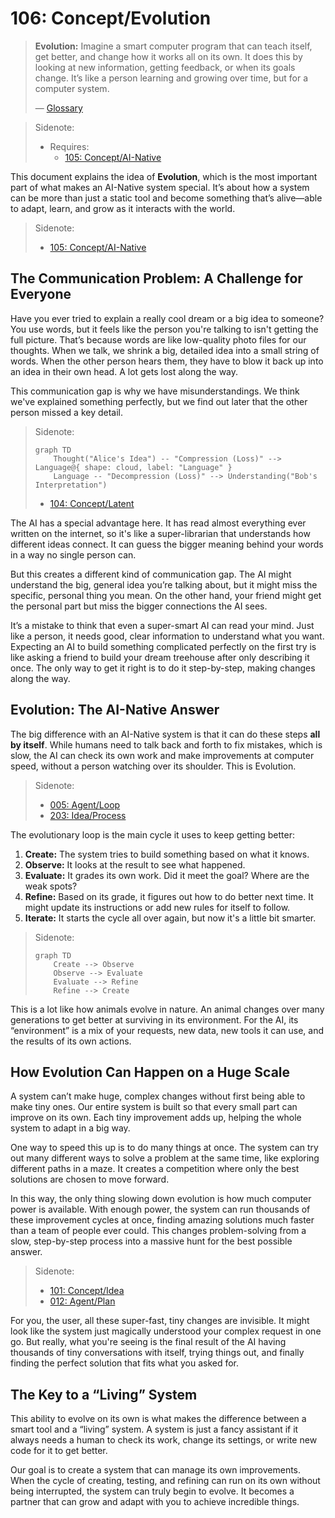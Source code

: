 # 106: Concept/Evolution

> **Evolution:** Imagine a smart computer program that can teach itself, get better, and change how it works all on its own. It does this by looking at new information, getting feedback, or when its goals change. It’s like a person learning and growing over time, but for a computer system.
>
> — [Glossary](./000_glossary.md)

> Sidenote:
> - Requires:
>   - [105: Concept/AI-Native](./105_concept_ai_native.md)

This document explains the idea of **Evolution**, which is the most important part of what makes an AI-Native system special. It’s about how a system can be more than just a static tool and become something that’s alive—able to adapt, learn, and grow as it interacts with the world.

> Sidenote:
> - [105: Concept/AI-Native](./105_concept_ai_native.md)

## The Communication Problem: A Challenge for Everyone

Have you ever tried to explain a really cool dream or a big idea to someone? You use words, but it feels like the person you're talking to isn't getting the full picture. That’s because words are like low-quality photo files for our thoughts. When we talk, we shrink a big, detailed idea into a small string of words. When the other person hears them, they have to blow it back up into an idea in their own head. A lot gets lost along the way.

This communication gap is why we have misunderstandings. We think we've explained something perfectly, but we find out later that the other person missed a key detail.

> Sidenote:
> ```mermaid
> graph TD
>     Thought("Alice's Idea") -- "Compression (Loss)" --> Language@{ shape: cloud, label: "Language" }
>     Language -- "Decompression (Loss)" --> Understanding("Bob's Interpretation")
> ```
>
> - [104: Concept/Latent](./104_concept_latent.md)

The AI has a special advantage here. It has read almost everything ever written on the internet, so it's like a super-librarian that understands how different ideas connect. It can guess the bigger meaning behind your words in a way no single person can.

But this creates a different kind of communication gap. The AI might understand the big, general idea you’re talking about, but it might miss the specific, personal thing you mean. On the other hand, your friend might get the personal part but miss the bigger connections the AI sees.

It’s a mistake to think that even a super-smart AI can read your mind. Just like a person, it needs good, clear information to understand what you want. Expecting an AI to build something complicated perfectly on the first try is like asking a friend to build your dream treehouse after only describing it once. The only way to get it right is to do it step-by-step, making changes along the way.

## Evolution: The AI-Native Answer

The big difference with an AI-Native system is that it can do these steps **all by itself**. While humans need to talk back and forth to fix mistakes, which is slow, the AI can check its own work and make improvements at computer speed, without a person watching over its shoulder. This is Evolution.

> Sidenote:
> - [005: Agent/Loop](./005_agent_loop.md)
> - [203: Idea/Process](./203_idea_process.md)

The evolutionary loop is the main cycle it uses to keep getting better:

1.  **Create:** The system tries to build something based on what it knows.
2.  **Observe:** It looks at the result to see what happened.
3.  **Evaluate:** It grades its own work. Did it meet the goal? Where are the weak spots?
4.  **Refine:** Based on its grade, it figures out how to do better next time. It might update its instructions or add new rules for itself to follow.
5.  **Iterate:** It starts the cycle all over again, but now it's a little bit smarter.

> Sidenote:
> ```mermaid
> graph TD
>     Create --> Observe
>     Observe --> Evaluate
>     Evaluate --> Refine
>     Refine --> Create
> ```

This is a lot like how animals evolve in nature. An animal changes over many generations to get better at surviving in its environment. For the AI, its “environment” is a mix of your requests, new data, new tools it can use, and the results of its own actions.

## How Evolution Can Happen on a Huge Scale

A system can’t make huge, complex changes without first being able to make tiny ones. Our entire system is built so that every small part can improve on its own. Each tiny improvement adds up, helping the whole system to adapt in a big way.

One way to speed this up is to do many things at once. The system can try out many different ways to solve a problem at the same time, like exploring different paths in a maze. It creates a competition where only the best solutions are chosen to move forward.

In this way, the only thing slowing down evolution is how much computer power is available. With enough power, the system can run thousands of these improvement cycles at once, finding amazing solutions much faster than a team of people ever could. This changes problem-solving from a slow, step-by-step process into a massive hunt for the best possible answer.

> Sidenote:
> - [101: Concept/Idea](./101_concept_idea.md)
> - [012: Agent/Plan](./012_agent_plan.md)

For you, the user, all these super-fast, tiny changes are invisible. It might look like the system just magically understood your complex request in one go. But really, what you're seeing is the final result of the AI having thousands of tiny conversations with itself, trying things out, and finally finding the perfect solution that fits what you asked for.

## The Key to a “Living” System

This ability to evolve on its own is what makes the difference between a smart tool and a “living” system. A system is just a fancy assistant if it always needs a human to check its work, change its settings, or write new code for it to get better.

Our goal is to create a system that can manage its own improvements. When the cycle of creating, testing, and refining can run on its own without being interrupted, the system can truly begin to evolve. It becomes a partner that can grow and adapt with you to achieve incredible things.
